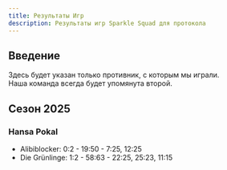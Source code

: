 ```yaml
---
title: Результаты Игр  
description: Результаты игр Sparkle Squad для протокола  
---
```


## Введение
Здесь будет указан только противник, с которым мы играли.  
Наша команда всегда будет упомянута второй.

## Сезон 2025

### Hansa Pokal

- Alibiblocker: 0:2 - 19:50 - 7:25, 12:25
- Die Grünlinge: 1:2 - 58:63 - 22:25, 25:23, 11:15
